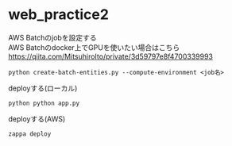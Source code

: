 # web_practice2
AWS Batchのjobを設定する  
AWS Batchのdocker上でGPUを使いたい場合はこちら
https://qiita.com/MitsuhiroIto/private/3d59797e8f4700339993
 ```
python create-batch-entities.py --compute-environment <job名>
 ```
deployする(ローカル)
```
python python app.py
```
deployする(AWS)
```
zappa deploy
```
